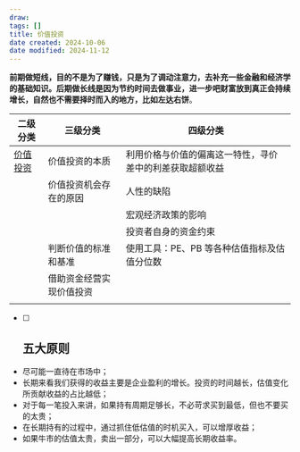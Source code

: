 ```yaml
---
draw:
tags: []
title: 价值投资
date created: 2024-10-06
date modified: 2024-11-12
---
```

**前期做短线，目的不是为了赚钱，只是为了调动注意力，去补充一些金融和经济学的基础知识。后期做长线是因为节约时间去做事业，进一步吧财富放到真正会持续增长，自然也不需要择时而入的地方，比如左达右饼**。

| 二级分类     | 三级分类         | 四级分类                         |
| -------- | ------------ | ---------------------------- |
| [价值投资](价值投资.md) | 价值投资的本质      | 利用价格与价值的偏离这一特性，寻价差中的利差获取超额收益 |
|          | 价值投资机会存在的原因  | 人性的缺陷                        |
|          |              | 宏观经济政策的影响                    |
|          |              | 投资者自身的资金约束                   |
|          | 判断价值的标准和基准   | 使用工具：PE、PB 等各种估值指标及估值分位数     |
|          | 借助资金经营实现价值投资 |                              |
|          |              |                              |

- [ ] ## 五大原则

- 尽可能一直待在市场中；
- 长期来看我们获得的收益主要是企业盈利的增长。投资的时间越长，估值变化所贡献收益的占比越低；
- 对于每一笔投入来讲，如果持有周期足够长，不必苛求买到最低，但也不要买的太贵；
- 在长期持有的过程中，通过抓住低估值的时机买入，可以增厚收益；
- 如果牛市的估值太贵，卖出一部分，可以大幅提高长期收益率。
